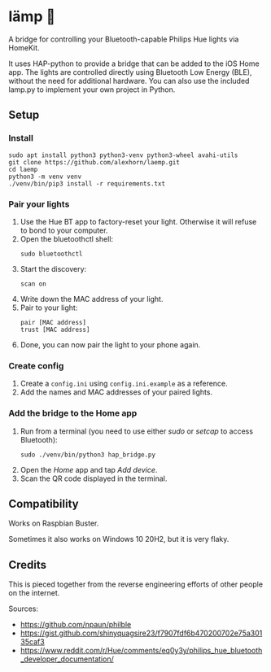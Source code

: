 # lämp 🦋

A bridge for controlling your Bluetooth-capable Philips Hue lights via HomeKit.

It uses HAP-python to provide a bridge that can be added to the iOS Home app.
The lights are controlled directly using Bluetooth Low Energy (BLE), without the need for additional hardware.
You can also use the included lamp.py to implement your own project in Python.

## Setup

### Install

```
sudo apt install python3 python3-venv python3-wheel avahi-utils
git clone https://github.com/alexhorn/laemp.git
cd laemp
python3 -m venv venv
./venv/bin/pip3 install -r requirements.txt
```

### Pair your lights

1. Use the Hue BT app to factory-reset your light. Otherwise it will refuse to bond to your computer.
2. Open the bluetoothctl shell:
   ```
   sudo bluetoothctl
   ```
3. Start the discovery:
   ```
   scan on
   ```
4. Write down the MAC address of your light.
5. Pair to your light:
   ```
   pair [MAC address]
   trust [MAC address]
   ```
6. Done, you can now pair the light to your phone again.

### Create config

1. Create a `config.ini` using `config.ini.example` as a reference.
2. Add the names and MAC addresses of your paired lights.

### Add the bridge to the Home app

1. Run from a terminal (you need to use either *sudo* or *setcap* to access Bluetooth):
   ```
   sudo ./venv/bin/python3 hap_bridge.py
   ```
2. Open the *Home* app and tap *Add device*.
3. Scan the QR code displayed in the terminal.


## Compatibility

Works on Raspbian Buster.

Sometimes it also works on Windows 10 20H2, but it is very flaky.

## Credits

This is pieced together from the reverse engineering efforts of other people on the internet.

Sources:
* https://github.com/npaun/philble
* https://gist.github.com/shinyquagsire23/f7907fdf6b470200702e75a30135caf3
* https://www.reddit.com/r/Hue/comments/eq0y3y/philips_hue_bluetooth_developer_documentation/
